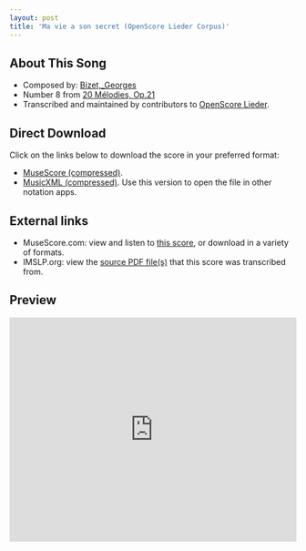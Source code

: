 ```yaml
---
layout: post
title: 'Ma vie a son secret (OpenScore Lieder Corpus)'
---
```


## About This Song

- Composed by: [Bizet,_Georges](https://fourscoreandmore.org/openscore/lieder/Bizet,_Georges)
- Number 8 from [20 Mélodies, Op.21](https://fourscoreandmore.org/openscore/lieder/Bizet,_Georges/20_Mélodies,_Op.21)
- Transcribed and maintained by contributors to [OpenScore Lieder].

[OpenScore Lieder]: https://musescore.com/openscore-lieder-corpus

## Direct Download

Click on the links below to download the score in your preferred format:
- [MuseScore (compressed)](https://github.com/openscore/lieder/blob/main/scores/Bizet,_Georges/20_Mélodies,_Op.21/08_Ma_vie_a_son_secret/lc6895581.mscz?raw=true).
- [MusicXML (compressed)](https://github.com/openscore/lieder/blob/main/scores/Bizet,_Georges/20_Mélodies,_Op.21/08_Ma_vie_a_son_secret/lc6895581.mxl?raw=true). Use this version to open the file in other notation apps.

## External links

- MuseScore.com: view and listen to [this score][MuseScore], or download in a variety of formats.
- IMSLP.org: view the [source PDF file(s)][IMSLP] that this score was transcribed from.

[MuseScore]: https://musescore.com/score/6895581
[IMSLP]: https://imslp.org/wiki/Special:ReverseLookup/342985

## Preview

<iframe width="100%" height="394" src="https://musescore.com/openscore-lieder-corpus/scores/6895581/embed" frameborder="0" allowfullscreen allow="autoplay; fullscreen"></iframe>

